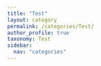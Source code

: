 ```yaml
---
title: "Test"
layout: category
permalink: /categories/Test/
author_profile: true
taxonomy: Test
sidebar:
  nav: "categories"
---
```


